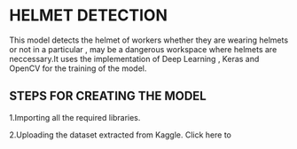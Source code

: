 # HELMET DETECTION
This model detects the helmet of workers whether they are wearing helmets or not in a particular , may be a dangerous workspace where helmets are neccessary.It uses the implementation of Deep Learning , Keras and OpenCV for the training of the  model.

## STEPS FOR CREATING THE MODEL

1.Importing all the required libraries.

2.Uploading the dataset extracted from Kaggle. Click here to 

     

